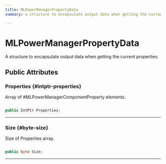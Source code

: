 ```yaml
---
title: MLPowerManagerPropertyData
summary: a structure to encapsulate output data when getting the current properties. 

---
```


# MLPowerManagerPropertyData




A structure to encapsulate output data when getting the current properties.   





## Public Attributes

### Properties {#intptr-properties}

Array of #MLPowerManagerComponentProperty elements. 

```csharp

public IntPtr Properties;

```






-----------

### Size {#byte-size}

Size of Properties array. 

```csharp

public byte Size;

```






-----------


